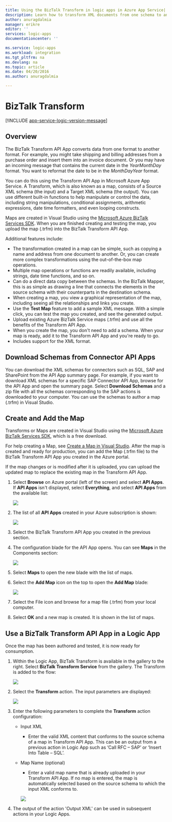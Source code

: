 ```yaml
---
title: Using the BizTalk Transform in logic apps in Azure App Service| Microsoft Azure
description: Learn how to transform XML documents from one schema to another
author: anuragdalmia
manager: erikre
editor: ''
services: logic-apps
documentationcenter: ''

ms.service: logic-apps
ms.workload: integration
ms.tgt_pltfrm: na
ms.devlang: na
ms.topic: article
ms.date: 04/20/2016
ms.author: anuragdalmia

---
```

# BizTalk Transform
[!INCLUDE [app-service-logic-version-message](../../includes/app-service-logic-version-message.md)]

## Overview
The BizTalk Transform API App converts data from one format to another format. For example, you might take shipping and billing addresses from a purchase order and insert them into an invoice document. Or you may have an incoming message that contains the current date in the *YearMonthDay* format. You want to reformat the date to be in the *MonthDayYear* format. 

You can do this using the Transform API App in Microsoft Azure App Service. A Transform, which is also known as a map, consists of a Source XML schema (the input) and a Target XML schema (the output). You can use different built-in functions to help manipulate or control the data, including string manipulations, conditional assignments, arithmetic expressions, date time formatters, and even looping constructs. 

Maps are created in Visual Studio using the [Microsoft Azure BizTalk Services SDK](http://www.microsoft.com/download/details.aspx?id=39087). When you are finished creating and testing the map, you upload the map (.trfm) into the BizTalk Transform API App.

Additional features include:

* The transformation created in a map can be simple, such as copying a name and address from one document to another. Or, you can create more complex transformations using the out-of-the-box map operations.
* Multiple map operations or functions are readily available, including strings, date time functions, and so on.
* Can do a direct data copy between the schemas. In the BizTalk Mapper, this is as simple as drawing a line that connects the elements in the source schema with their counterparts in the destination schema.
* When creating a map, you view a graphical representation of the map, including seeing all the relationships and links you create.
* Use the **Test Map** feature to add a sample XML message. With a simple click, you can test the map you created, and see the generated output.
* Upload existing Azure BizTalk Service maps (.trfm) and use all the benefits of the Transform API App.
* When you create the map, you don't need to add a schema. When your map is ready, add it to the Transform API App and you're ready to go. 
* Includes support for the XML format.

## Download Schemas from Connector API Apps
You can download the XML schemas for connectors such as SQL, SAP and SharePoint from the API App summary page. For example, if you want to download XML schemas for a specific SAP Connector API App, browse for the API App and open the summary page. Select **Download Schemas** and a zip file with all the schemas corresponding to the SAP actions is downloaded to your computer. You can use the schemas to author a map (.trfm) in Visual Studio.

## Create and Add the Map
Transforms or Maps are created in Visual Studio using the [Microsoft Azure BizTalk Services SDK](http://www.microsoft.com/download/details.aspx?id=39087), which is a free download. 

For help creating a Map, see [Create a Map in Visual Studio](http://aka.ms/createamapinvs). After the map is created and ready for production, you can add the Map (.trfm file) to the BizTalk Transform API App you created in the Azure portal. 

If the map changes or is modified after it is uploaded, you can upload the updated map to replace the existing map in the Transform API App.

1. Select **Browse** on Azure portal (left of the screen) and select **API Apps**. If **API Apps** isn't displayed, select **Everything**, and select **API Apps** from the available list:
   
   ![][7]
2. The list of all **API Apps** created in your Azure subscription is shown:
   
   ![][8]
3. Select the BizTalk Transform API App you created in the previous section.
4. The configuration blade for the API App opens. You can see **Maps** in the Components section:
   
   ![][9]
5. Select **Maps** to open the new blade with the list of maps.
6. Select the **Add Map** icon on the top to open the **Add Map** blade:
   
   ![][10]
7. Select the File icon and browse for a map file (.trfm) from your local computer.
8. Select **OK** and a new map is created. It is shown in the list of maps.

## Use a BizTalk Transform API App in a Logic App
Once the map has been authored and tested, it is now ready for consumption.

1. Within the Logic App, BizTalk Transform is available in the gallery to the right. Select  **BizTalk Transform Service** from the gallery. The Transform is added to the flow:
   
    ![][11]
2. Select the **Transform** action. The input parameters are displayed:
   
    ![][12]
3. Enter the following parameters to complete the **Transform** action configuration:
   
   * Input XML
     
     * Enter the valid XML content that conforms to the source schema of a map in Transform API App. This can be an output from a previous action in Logic App such as ‘Call RFC – SAP’ or ‘Insert Into Table – SQL’.
   * Map Name (optional)
     
     * Enter a valid map name that is already uploaded in your Transform API App. If no map is entered, the map is automatically selected based on the source schema to which the input XML conforms to.
     
     ![][13]
4. The output of the action 'Output XML' can be used in subsequent actions in your Logic Apps.

<!--Image references-->
[1]: ./media/app-service-logic-transform-xml-documents/Create_Everything.png
[2]: ./media/app-service-logic-transform-xml-documents/Create_Marketplace.png
[4]: ./media/app-service-logic-transform-xml-documents/Search_TransformAPIApp.png
[5]: ./media/app-service-logic-transform-xml-documents/Transform_APIApp_Landing_Page.png
[6]: ./media/app-service-logic-transform-xml-documents/New_TransformAPIApp_Blade.png
[7]: ./media/app-service-logic-transform-xml-documents/Browse_APIApps.png
[8]: ./media/app-service-logic-transform-xml-documents/Select_APIApp_List.png
[9]: ./media/app-service-logic-transform-xml-documents/Configure_Transform_APIApp.png
[10]: ./media/app-service-logic-transform-xml-documents/Add_Map.png
[11]: ./media/app-service-logic-transform-xml-documents/Transform_action_flow.png
[12]: ./media/app-service-logic-transform-xml-documents/Transform_Inputs.png
[13]: ./media/app-service-logic-transform-xml-documents/Transform_configured.png
[14]: ./media/app-service-logic-transform-xml-documents/Download_Schemas.png



